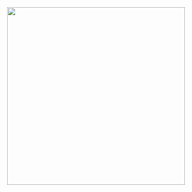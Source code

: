 <p align="center"><a href="https://alpakagaming.com/" target="_blank"><img src="src/resources/images/logotype.svg" width="400"></a></p>
